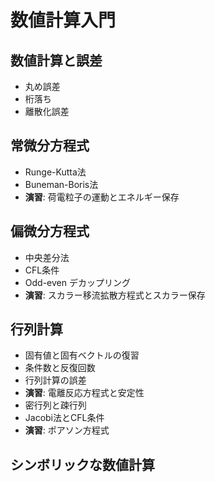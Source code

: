 # 数値計算入門

## 数値計算と誤差

- 丸め誤差
- 桁落ち
- 離散化誤差

## 常微分方程式

- Runge-Kutta法
- Buneman-Boris法
- **演習**: 荷電粒子の運動とエネルギー保存

## 偏微分方程式

- 中央差分法
- CFL条件
- Odd-even デカップリング
- **演習**: スカラー移流拡散方程式とスカラー保存

## 行列計算

- 固有値と固有ベクトルの復習
- 条件数と反復回数
- 行列計算の誤差
- **演習**: 電離反応方程式と安定性
- 密行列と疎行列
- Jacobi法とCFL条件
- **演習**: ポアソン方程式

## シンボリックな数値計算
